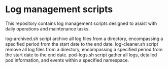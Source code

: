 # Log management scripts
This repository contains log management scripts designed to assist with daily operations and maintenance tasks.

log-archived.sh script archive all log files from a directory, encompassing a specified period from the start date to the end date.
log-cleaner.sh script remove all log files from a directory, encompassing a specified period from the start date to the end date.
pod-logs.sh script gather all logs, detailed pod information, and events within a specified namespace. 